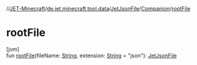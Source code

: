 //[JET-Minecraft](../../../../index.md)/[de.jet.minecraft.tool.data](../../index.md)/[JetJsonFile](../index.md)/[Companion](index.md)/[rootFile](root-file.md)

# rootFile

[jvm]\
fun [rootFile](root-file.md)(fileName: [String](https://kotlinlang.org/api/latest/jvm/stdlib/kotlin/-string/index.html), extension: [String](https://kotlinlang.org/api/latest/jvm/stdlib/kotlin/-string/index.html) = "json"): [JetJsonFile](../index.md)
